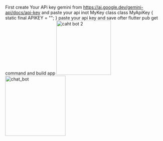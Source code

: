First create Your APi key gemini from https://ai.google.dev/gemini-api/docs/api-key
and paste your api inot MyKey class 
class MyApiKey {
  static final APIKEY = "";
}
paste your api key and save ofter flutter pub get command and build app 
<img width="174" alt="caht bot 2" src="https://github.com/Roshan-pcy/chat_app/assets/170493047/f7e831c1-7a9f-4545-aa53-32c730103686">
<img width="192" alt="chat_bot" src="https://github.com/Roshan-pcy/chat_app/assets/170493047/4b9fc750-d8af-402d-9d7c-8e3e6d6f73d7">
